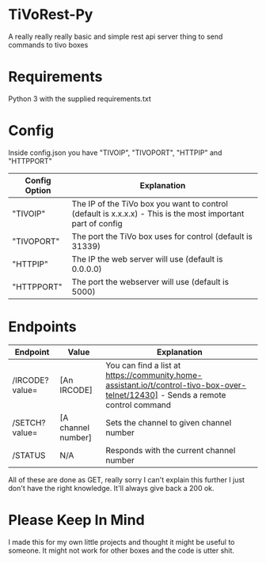 # TiVoRest-Py
A really really really basic and simple rest api server thing to send commands to tivo boxes

# Requirements
Python 3 with the supplied requirements.txt

# Config
Inside config.json you have "TIVOIP", "TIVOPORT", "HTTPIP" and "HTTPPORT"

Config Option | Explanation
------------ | -------------
"TIVOIP" | The IP of the TiVo box you want to control (default is x.x.x.x) - This is the most important part of config
"TIVOPORT" | The port the TiVo box uses for control (default is 31339)
"HTTPIP" | The IP the web server will use (default is 0.0.0.0)
"HTTPPORT" | The port the webserver will use (default is 5000)

# Endpoints

Endpoint | Value | Explanation
------------ | - | -------------
/IRCODE?value= | [An IRCODE] | You can find a list at https://community.home-assistant.io/t/control-tivo-box-over-telnet/12430] - Sends a remote control command
/SETCH?value= | [A channel number] | Sets the channel to given channel number
/STATUS | N/A | Responds with the current channel number

All of these are done as GET, really sorry I can't explain this further I just don't have the right knowledge. It'll always give back a 200 ok.

# Please Keep In Mind
I made this for my own little projects and thought it might be useful to someone. It might not work for other boxes and the code is utter shit.
